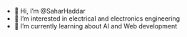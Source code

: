 - 👋 Hi, I’m @SaharHaddar
- 👀 I’m interested in electrical and electronics engineering
- 🌱 I’m currently learning about AI and Web development


<!---
SaharHaddar/SaharHaddar is a ✨ special ✨ repository because its `README.md` (this file) appears on your GitHub profile.
You can click the Preview link to take a look at your changes.
--->
